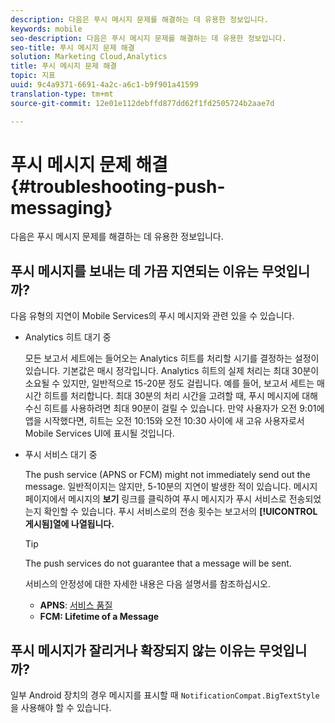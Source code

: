 ```yaml
---
description: 다음은 푸시 메시지 문제를 해결하는 데 유용한 정보입니다.
keywords: mobile
seo-description: 다음은 푸시 메시지 문제를 해결하는 데 유용한 정보입니다.
seo-title: 푸시 메시지 문제 해결
solution: Marketing Cloud,Analytics
title: 푸시 메시지 문제 해결
topic: 지표
uuid: 9c4a9371-6691-4a2c-a6c1-b9f901a41599
translation-type: tm+mt
source-git-commit: 12e01e112debffd877dd62f1fd2505724b2aae7d

---
```



# 푸시 메시지 문제 해결 {#troubleshooting-push-messaging}

다음은 푸시 메시지 문제를 해결하는 데 유용한 정보입니다.

## 푸시 메시지를 보내는 데 가끔 지연되는 이유는 무엇입니까?

다음 유형의 지연이 Mobile Services의 푸시 메시지와 관련 있을 수 있습니다.

* Analytics 히트 대기 중

   모든 보고서 세트에는 들어오는 Analytics 히트를 처리할 시기를 결정하는 설정이 있습니다. 기본값은 매시 정각입니다. Analytics 히트의 실제 처리는 최대 30분이 소요될 수 있지만, 일반적으로 15-20분 정도 걸립니다. 예를 들어, 보고서 세트는 매시간 히트를 처리합니다. 최대 30분의 처리 시간을 고려할 때, 푸시 메시지에 대해 수신 히트를 사용하려면 최대 90분이 걸릴 수 있습니다. 만약 사용자가 오전 9:01에 앱을 시작했다면, 히트는 오전 10:15와 오전 10:30 사이에 새 고유 사용자로서 Mobile Services UI에 표시될 것입니다.

* 푸시 서비스 대기 중

   The push service (APNS or FCM) might not immediately send out the message. 일반적이지는 않지만, 5-10분의 지연이 발생한 적이 있습니다. 메시지 페이지에서 메시지의 **보기** 링크를 클릭하여 푸시 메시지가 푸시 서비스로 전송되었는지 확인할 수 있습니다. 푸시 서비스로의 전송 횟수는 보고서의 **[!UICONTROL 게시됨]열에 나열됩니다.**

   >[!TIP]
   >
   >The push services do not guarantee that a message will be sent.

   서비스의 안정성에 대한 자세한 내용은 다음 설명서를 참조하십시오.

   * **APNS**: [서비스 품질](https://developer.apple.com/library/content/documentation/NetworkingInternet/Conceptual/RemoteNotificationsPG/APNSOverview.html#//apple_ref/doc/uid/TP40008194-CH8-SW5)
   * **FCM: Lifetime of a Message**[](https://firebase.google.com/docs/cloud-messaging/concept-options#lifetime)

## 푸시 메시지가 잘리거나 확장되지 않는 이유는 무엇입니까?

일부 Android 장치의 경우 메시지를 표시할 때 `NotificationCompat.BigTextStyle`을 사용해야 할 수 있습니다.
